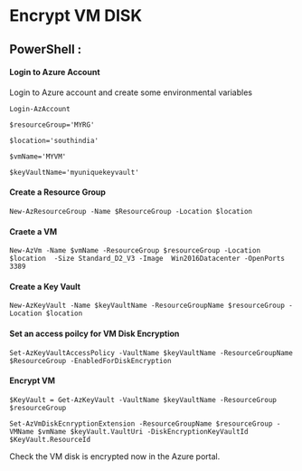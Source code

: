 # Encrypt VM DISK

## PowerShell : 

####  Login to Azure Account

Login to Azure account and create some environmental variables 

```shellscirpt
Login-AzAccount

$resourceGroup='MYRG'

$location='southindia'

$vmName='MYVM'

$keyVaultName='myuniquekeyvault'
```


#### Create a Resource Group

```shellscript
New-AzResourceGroup -Name $ResourceGroup -Location $location
```

#### Craete a VM

```shellscript
New-AzVm -Name $vmName -ResourceGroup $resourceGroup -Location $location  -Size Standard_D2_V3 -Image  Win2016Datacenter -OpenPorts 3389
```

#### Create a Key Vault

```shellscript
New-AzKeyVault -Name $keyVaultName -ResourceGroupName $resourceGroup -Location $location 
```

#### Set an access poilcy for VM Disk Encryption

```shellscript
Set-AzKeyVaultAccessPolicy -VaultName $keyVaultName -ResourceGroupName $ResourceGroup -EnabledForDiskEncryption
```


#### Encrypt VM
```shellscript
$KeyVault = Get-AzKeyVault -VaultName $keyVaultName -ResourceGroup $resourceGroup

Set-AzVmDiskEcnryptionExtension -ResourceGroupName $resourceGroup -VMName $vmName $keyVault.VaultUri -DiskEncryptionKeyVaultId $KeyVault.ResourceId
```

Check the VM disk is encrypted now in the Azure portal.